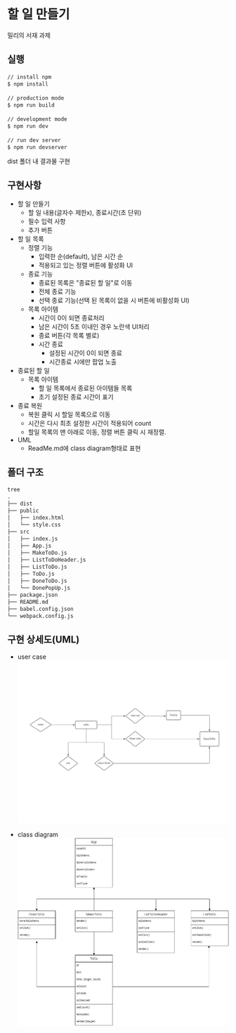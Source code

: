 # 할 일 만들기

밀리의 서재 과제

## 실행

```
// install npm
$ npm install

// production mode
$ npm run build

// development mode
$ npm run dev

// run dev server
$ npm run devserver
```

dist 폴더 내 결과물 구현

## 구현사항

- 할 일 만들기
  - 할 일 내용(글자수 제한x), 종료시간(초 단위)
  - 필수 입력 사항
  - 추가 버튼
- 할 일 목록
  - 정렬 기능
    - 입력한 순(default), 남은 시간 순
    - 적용되고 있는 정렬 버튼에 활성화 UI
  - 종료 기능
    - 종료된 목록은 "종료된 할 일"로 이동
    - 전체 종료 기능
    - 선택 종료 기능(선택 된 목록이 없을 시 버튼에 비활성화 UI)
  - 목록 아이템
    - 시간이 0이 되면 종료처리
    - 남은 시간이 5초 이내인 경우 노란색 UI처리
    - 종료 버튼(각 목록 별로)
    - 시간 종료
      - 설정된 시간이 0이 되면 종료
      - 시간종료 시에만 팝업 노출
- 종료된 할 일
  - 목록 아이템
    - 할 일 목록에서 종료된 아이템들 목록
    - 초기 설정된 종료 시간이 표기
- 종료 복원
  - 복원 클릭 시 할일 목록으로 이동
  - 시간은 다시 최초 설정한 시간이 적용되어 count
  - 할일 목록의 맨 아래로 이동, 정렬 버튼 클릭 시 재정렬.
- UML
  - ReadMe.md에 class diagram형태로 표현

## 폴더 구조

```
tree
.
├── dist
├── public
│   ├── index.html
│   └── style.css
├── src
│   ├── index.js
│   ├── App.js
│   ├── MakeToDo.js
│   ├── ListToDoHeader.js
│   ├── ListToDo.js
│   ├── ToDo.js
│   ├── DoneToDo.js
│   └── DonePopUp.js
├── package.json
├── README.md
├── babel.config.json
└── webpack.config.js

```

## 구현 상세도(UML)

- user case
  ![](/public/KakaoTalk_20211012_221045419.jpg)

- class diagram
  ![](/public/class_diagram.png)
